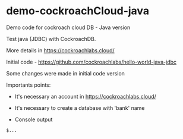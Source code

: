 # demo-cockroachCloud-java
Demo code for cockroach cloud DB - Java version

Test java (JDBC) with CockroachDB.

More details in https://cockroachlabs.cloud/

Initial code - https://github.com/cockroachlabs/hello-world-java-jdbc 

Some changes were made in initial code version

Importants points:

- It's necessary an account in https://cockroachlabs.cloud/

- It's necessary to create a database with 'bank' name

- Console output
```
$...
```